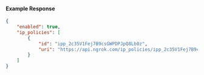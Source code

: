 <!-- Code generated for API Clients. DO NOT EDIT. -->

#### Example Response

```json
{
	"enabled": true,
	"ip_policies": [
		{
			"id": "ipp_2c35V1Fej7B9csGWPDPJpQ8Lb0z",
			"uri": "https://api.ngrok.com/ip_policies/ipp_2c35V1Fej7B9csGWPDPJpQ8Lb0z"
		}
	]
}
```
